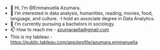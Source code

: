 - 👋 Hi, I’m @Emmanuella Azumara.
- 👀 I’m interested in data analysis, humanities, reading, movies, food, language, and culture.
  -I hold an associate degree in Data Analytics.
- 🌱 I’m currently pursuing a bachelors in sociology.
- 📫 How to reach me - azumaraella@gmail.com
- This is my tableau - https://public.tableau.com/app/profile/azumara.emmanuella

<!---
EmmanuellaAE/EmmanuellaAE is a ✨ special ✨ repository because its `README.md` (this file) appears on your GitHub profile.
You can click the Preview link to take a look at your changes.
--->
